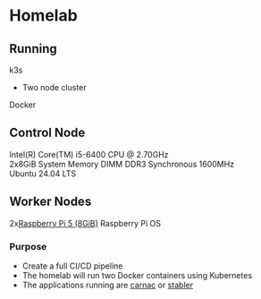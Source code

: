 # Homelab<br>
## Running
k3s<br>
* Two node cluster<br>

Docker<br>
## Control Node
Intel(R) Core(TM) i5-6400 CPU @ 2.70GHz<br>
2x8GiB System Memory DIMM DDR3 Synchronous 1600MHz<br>
Ubuntu 24.04 LTS<br>
## Worker Nodes
2x[Raspberry Pi 5 (8GiB)](https://www.raspberrypi.com/products/raspberry-pi-5/)
Raspberry Pi OS 
### Purpose 
* Create a full CI/CD pipeline
* The homelab will run two Docker containers using Kubernetes<br>
* The applications running are [carnac](https://github.com/dodderingstalwart/carnac) or [stabler](https://github.com/dodderingstalwart/strabler)
